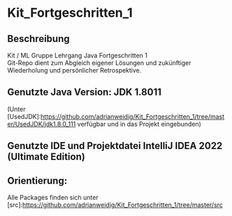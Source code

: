 # Kit_Fortgeschritten_1

## Beschreibung
Kit / ML Gruppe Lehrgang Java Fortgeschritten 1<br>
Git-Repo dient zum Abgleich eigener Lösungen und zukünftiger Wiederholung und persönlicher Retrospektive.

## Genutzte Java Version: JDK 1.8011 
(Unter [UsedJDK]:https://github.com/adrianweidig/Kit_Fortgeschritten_1/tree/master/UsedJDK/jdk1.8.0_111 verfügbar und in das Projekt eingebunden)

## Genutzte IDE und Projektdatei IntelliJ IDEA 2022 (Ultimate Edition)

## Orientierung:
Alle Packages finden sich unter [src]:https://github.com/adrianweidig/Kit_Fortgeschritten_1/tree/master/src
